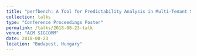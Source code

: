 ```yaml
---
title: "perfbench: A Tool for Predictability Analysis in Multi-Tenant Software-Defined Networks"
collection: talks
type: "Conference Proceedings Poster"
permalink: /talks/2018-08-23-talk
venue: "ACM SIGCOMM"
date: 2018-08-23
location: "Budapest, Hungary"
---
```


